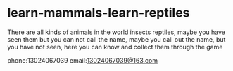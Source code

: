 # learn-mammals-learn-reptiles

There are all kinds of animals in the world insects reptiles, maybe you have seen them but you can not call the name, maybe you call out the name, but you have not seen, here you can know and collect them through the game

phone:13024067039
email:13024067039@163.com
